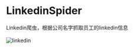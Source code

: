 # LinkedinSpider
Linkedin爬虫，根据公司名字抓取员工的linkedin信息
<br><br>
![linkedin](http://img.blog.csdn.net/20170501121417974?watermark/2/text/aHR0cDovL2Jsb2cuY3Nkbi5uZXQvQm9uZV9BQ0U=/font/5a6L5L2T/fontsize/400/fill/I0JBQkFCMA==/dissolve/70/gravity/SouthEast)
